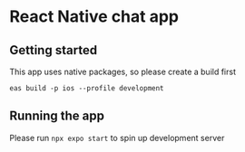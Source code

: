 # React Native chat app

## Getting started

This app uses native packages, so please create a build first

`eas build -p ios --profile development`

## Running the app

Please run `npx expo start` to spin up development server
